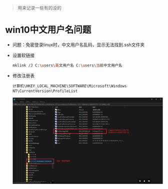 > 用来记录一些有的没的

# win10中文用户名问题

- 问题：免密登录linux时，中文用户名乱码，显示无法找到.ssh文件夹

- 设置软链接
  ```bash
  mklink /J C:\users\英文用户名 C:\users\当前中文用户名
  ```

- 修改注册表
  ```
  计算机\HKEY_LOCAL_MACHINE\SOFTWARE\Microsoft\Windows NT\CurrentVersion\ProfileList
  ```

  ![others_daily_others-1](./image/others_daily_others-1.png)

